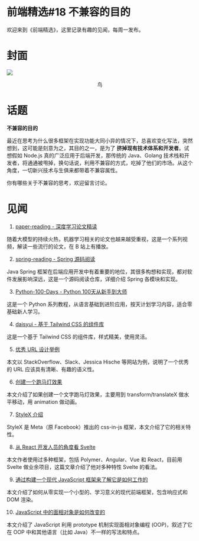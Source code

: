 # 前端精选#18 不兼容的目的

欢迎来到《前端精选》，这里记录有趣的见闻，每周一发布。

# 封面

![](../assets/鸟.jpg)
<p align=center>鸟</p>

# 话题

**不兼容的目的**

最近在思考为什么很多框架在实现功能大同小异的情况下，总喜欢变化写法，突然想到，这可能是刻意为之，其目的之一，是为了 **挤掉现有技术体系和开发者**。试想假如 Node.js 真的广泛应用于后端开发，那传统的 Java、Golang 技术栈和开发者，将通通被甩掉，换句话说，利用不兼容的方式，吃掉了他们的市场。从这个角度，一切新兴技术与生俱来都带着不兼容属性。

你有哪些关于不兼容的思考，欢迎留言讨论。

# 见闻

1. [paper-reading - 深度学习论文精读](https://github.com/mli/paper-reading)

随着大模型的持续火热，机器学习相关的论文也越来越受重视，这是一个系列视频，解读一些流行的论文，在 B 站上有播放。

2. [spring-reading - Spring 源码阅读](https://github.com/xuchengsheng/spring-reading)

Java Spring 框架在后端应用开发中有着重要的地位，其很多构想和实现，都对软件发展影响深远，这是一个源码阅读仓库，详细介绍 Spring 各模块和实现。

3. [Python-100-Days - Python 100天从新手到大师](https://github.com/jackfrued/Python-100-Days)

这是一个 Python 系列教程，从语言基础到进阶应用，按天计划学习内容，适合零基础新人学习。

4. [daisyui - 基于 Tailwind CSS 的组件库](https://github.com/saadeghi/daisyui)

这是一个基于 Tailwind CSS 的组件库，样式精美，使用灵活。

5. [优秀 URL 设计举例](https://blog.jim-nielsen.com/2023/examples-of-great-urls/)

本文以 StackOverflow、Slack、Jessica Hische 等网站为例，说明了一个优秀的 URL 应该具有清晰、有趣的语义性。

6. [创建一个跑马灯效果](https://www.bennadel.com/blog/4536-creating-a-marquee-effect-with-css-animations.htm)

本文介绍了如果创建一个文字跑马灯效果，主要用到 transform/translateX 做水平移动，用 animation 做动画。

7. [StyleX 介绍](https://stylexjs.com/blog/introducing-stylex/)

StyleX 是 Meta（原 Facebook）推出的 css-in-js 框架，本文介绍了它的相关特性。

8. [从 React 开发人员的角度看 Svelte](https://shamun.dev/posts/svelte)

本文作者使用过多种框架，包括 Polymer、Angular、Vue 和 React，目前用 Svelte 做业余项目，这篇文章介绍了他对多种特性 Svelte 的看法。

9. [通过构建一个现代 JavaScript 框架来了解它是如何工作的](https://nolanlawson.com/2023/12/02/lets-learn-how-modern-javascript-frameworks-work-by-building-one/)

本文介绍了如何从零实现一个小型的、学习意义的现代前端框架，包含响应式和 DOM 渲染。

10. [JavaScript 中的面相对象是如何改变的](https://www.smashingmagazine.com/2023/12/marketing-changed-oop-javascript/)

本文介绍了 JavaScript 利用 prototype 机制实现面相对象编程 (OOP)，叙述了它在 OOP 中和其他语言（比如 Java）不一样的写法和特点。
